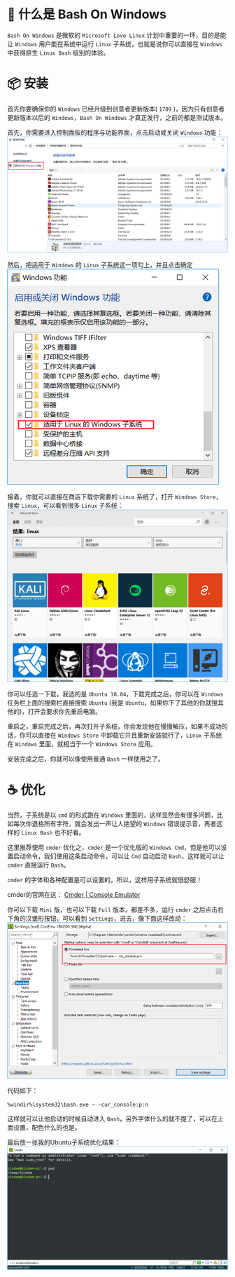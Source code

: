<!--
@key 8
@title Bash On Windows 安装教程
@date 2018-5-15
@labels Windows Linux Tool
@description Bash On Windows (WSL) 是 Microsoft Love Linux 计划的核心，相当于使得简单的 Linux Bash 能够在 Windows 上运行，目前 WSL 还在测试中，未来 WSL 成熟之后将给 Windows 和 Linux 开发者带来一定程度的便利。本文将介绍 WSL 的安装教程以及注意事项。
-->

# 🤔 什么是 Bash On Windows
`Bash On Windows` 是微软的 `Microsoft Love Linux` 计划中重要的一环，目的是能让 `Windows` 用户能在系统中运行 `Linux` 子系统，也就是说你可以直接在 `Windows` 中获得原生 `Linux Bash` 级别的体验。

# 📦 安装
首先你要确保你的 `Windows` 已经升级到创意者更新版本( `1709` )，因为只有创意者更新版本以后的 `Windows`，`Bash On Windows` 才真正发行，之前的都是测试版本。

首先，你需要进入控制面板的程序与功能界面，点击启动或关闭 `Windows` 功能：
![程序与功能](../../img/1.png)

然后，把适用于 `Windows` 的 `Linux` 子系统这一项勾上，并且点击确定
![启动或关闭Windows功能](../../img/2.png)

接着，你就可以直接在商店下载你需要的 `Linux` 系统了，打开 `Windows Store`，搜索 `Linux`，可以看到很多 `Linux` 子系统：
![Windows Store](../../img/3.png)

你可以任选一下载，我选的是 `Ubuntu 18.04`，下载完成之后，你可以在 `Windows` 任务栏上面的搜索栏直接搜索 `Ubuntu` (我是 `Ubuntu`，如果你下了其他的你就搜其他的)，打开会要求你先重启电脑。

重启之，重启完成之后，再次打开子系统，你会发现他在慢慢解压，如果不成功的话，你可以直接在 `Windows Store` 中卸载它并且重新安装就行了，`Linux` 子系统在 `Windows` 里面，就相当于一个 `Windows Store` 应用。

安装完成之后，你就可以像使用普通 `Bash` 一样使用之了。

# ☕ 优化
当然，子系统是以 `cmd` 的形式跑在 `Windows` 里面的，这样显然会有很多问题，比如每次你退格所有字符，就会发出一声让人绝望的 `Windows` 错误提示音，再者这样的 `Linux Bash` 也不好看。

这里推荐使用 `cmder` 优化之，`cmder` 是一个优化版的 `Windows Cmd`，但是他可以设置启动命令，我们使用这条启动命令，可以让 `Cmd` 自动启动 `Bash`，这样就可以让 `cmder` 直接运行 `Bash`。

`cmder` 的字体和各种配置是可以设置的，所以，这样用子系统就很舒服！

cmder的官网在这：
[Cmder | Console Emulator](http://cmder.net/)

你可以下载 `Mini` 版，也可以下载 `Full` 版本，都差不多，运行 `cmder` 之后点击右下角的汉堡形按钮，可以看到 `Settings`，进去，像下面这样改动：
![cmder settings](../../img/4.png)

代码如下：
```
%windir%\system32\bash.exe ~ -cur_console:p:n
```

这样就可以让他启动的时候自动进入 `Bash`，另外字体什么的就不提了，可以在上面设置，配色什么的也是。

最后放一张我的Ubuntu子系统优化结果：
![Ubuntu + Cmder](../../img/5.png)
